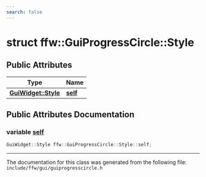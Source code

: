 ```yaml
---
search: false
---
```


# struct ffw::GuiProgressCircle::Style

## Public Attributes

|Type|Name|
|-----|-----|
|**[GuiWidget::Style](structffw_1_1_gui_widget_1_1_style.md)**|[**self**](structffw_1_1_gui_progress_circle_1_1_style.md#1a5e9685e61da4981a5a7ed246f07777fb)|


## Public Attributes Documentation

### variable <a id="1a5e9685e61da4981a5a7ed246f07777fb" href="#1a5e9685e61da4981a5a7ed246f07777fb">self</a>

```cpp
GuiWidget::Style ffw::GuiProgressCircle::Style::self;
```





----------------------------------------
The documentation for this class was generated from the following file: `include/ffw/gui/guiprogresscircle.h`
